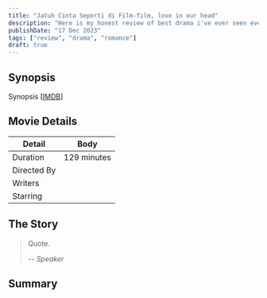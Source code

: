 ```yaml
---
title: "Jatuh Cinta Seperti di Film-film, love in our head"
description: "Here is my honest review of best drama i've ever seen ever"
publishDate: "17 Dec 2023"
tags: ["review", "drama", "romance"]
draft: true
---
```


## Synopsis
Synopsis [[IMDB](https://www.imdb.com/title/tt0414387/)]

## Movie Details
| Detail      | Body                              |
|-------------|-----------------------------------|
| Duration    | 129 minutes                       |
| Directed By |  |
| Writers     |  |
| Starring    |  |

## The Story

> Quote.
>
> -- <cite>Speaker</cite>


## Summary
